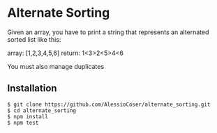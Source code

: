 # Alternate Sorting

Given an array, you have to print a string that
represents an alternated sorted list like this:

array: [1,2,3,4,5,6]
return: 1<3>2<5>4<6

You must also manage duplicates

## Installation
    $ git clone https://github.com/AlessioCoser/alternate_sorting.git
    $ cd alternate_sorting
    $ npm install
    $ npm test
